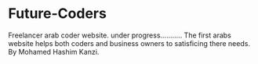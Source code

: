 # Future-Coders
Freelancer arab coder website. under progress...........
The first arabs website helps both coders and business owners to satisficing there needs.
By Mohamed Hashim Kanzi.
